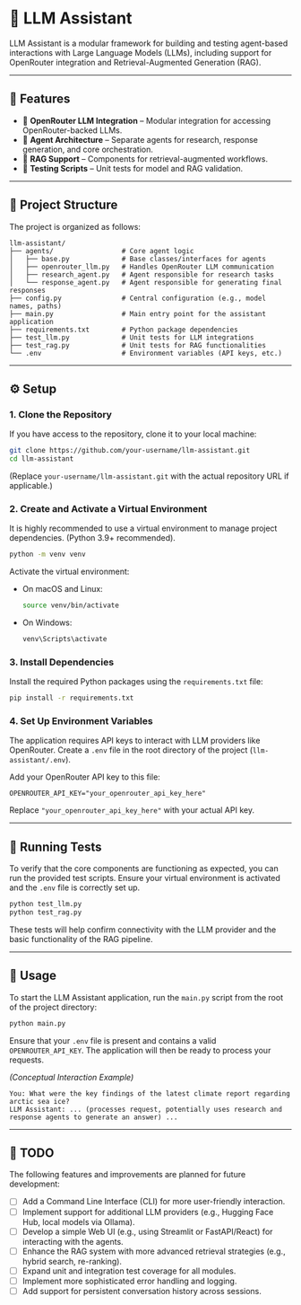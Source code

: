 # 🧠 LLM Assistant

LLM Assistant is a modular framework for building and testing agent-based interactions with Large Language Models (LLMs), including support for OpenRouter integration and Retrieval-Augmented Generation (RAG).

---

## 🚀 Features

-   🔗 **OpenRouter LLM Integration** – Modular integration for accessing OpenRouter-backed LLMs.
-   🧩 **Agent Architecture** – Separate agents for research, response generation, and core orchestration.
-   📄 **RAG Support** – Components for retrieval-augmented workflows.
-   🧪 **Testing Scripts** – Unit tests for model and RAG validation.

---

## 📁 Project Structure

The project is organized as follows:

```
llm-assistant/
├── agents/                 # Core agent logic
│   ├── base.py             # Base classes/interfaces for agents
│   ├── openrouter_llm.py   # Handles OpenRouter LLM communication
│   ├── research_agent.py   # Agent responsible for research tasks
│   └── response_agent.py   # Agent responsible for generating final responses
├── config.py               # Central configuration (e.g., model names, paths)
├── main.py                 # Main entry point for the assistant application
├── requirements.txt        # Python package dependencies
├── test_llm.py             # Unit tests for LLM integrations
├── test_rag.py             # Unit tests for RAG functionalities
└── .env                    # Environment variables (API keys, etc.)
```

---

## ⚙️ Setup

### 1. Clone the Repository

If you have access to the repository, clone it to your local machine:
```bash
git clone https://github.com/your-username/llm-assistant.git
cd llm-assistant
```
(Replace `your-username/llm-assistant.git` with the actual repository URL if applicable.)

### 2. Create and Activate a Virtual Environment

It is highly recommended to use a virtual environment to manage project dependencies. (Python 3.9+ recommended).

```bash
python -m venv venv
```

Activate the virtual environment:
-   On macOS and Linux:
    ```bash
    source venv/bin/activate
    ```
-   On Windows:
    ```bash
    venv\Scripts\activate
    ```

### 3. Install Dependencies

Install the required Python packages using the `requirements.txt` file:
```bash
pip install -r requirements.txt
```

### 4. Set Up Environment Variables

The application requires API keys to interact with LLM providers like OpenRouter. Create a `.env` file in the root directory of the project (`llm-assistant/.env`).

Add your OpenRouter API key to this file:
```dotenv
OPENROUTER_API_KEY="your_openrouter_api_key_here"
```
Replace `"your_openrouter_api_key_here"` with your actual API key.

---

## 🧪 Running Tests

To verify that the core components are functioning as expected, you can run the provided test scripts. Ensure your virtual environment is activated and the `.env` file is correctly set up.

```bash
python test_llm.py
python test_rag.py
```
These tests will help confirm connectivity with the LLM provider and the basic functionality of the RAG pipeline.

---

## 🧠 Usage

To start the LLM Assistant application, run the `main.py` script from the root of the project directory:

```bash
python main.py
```
Ensure that your `.env` file is present and contains a valid `OPENROUTER_API_KEY`. The application will then be ready to process your requests.

*(Conceptual Interaction Example)*
```
You: What were the key findings of the latest climate report regarding arctic sea ice?
LLM Assistant: ... (processes request, potentially uses research and response agents to generate an answer) ...
```

---

## 📌 TODO

The following features and improvements are planned for future development:

-   [ ] Add a Command Line Interface (CLI) for more user-friendly interaction.
-   [ ] Implement support for additional LLM providers (e.g., Hugging Face Hub, local models via Ollama).
-   [ ] Develop a simple Web UI (e.g., using Streamlit or FastAPI/React) for interacting with the agents.
-   [ ] Enhance the RAG system with more advanced retrieval strategies (e.g., hybrid search, re-ranking).
-   [ ] Expand unit and integration test coverage for all modules.
-   [ ] Implement more sophisticated error handling and logging.
-   [ ] Add support for persistent conversation history across sessions.
```
